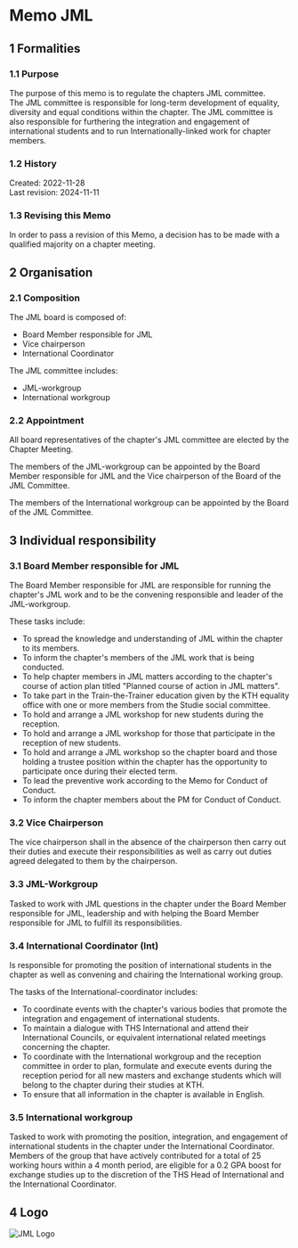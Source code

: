 # Memo JML

## 1 Formalities

### 1.1 Purpose

The purpose of this memo is to regulate the chapters JML committee.  
The JML committee is responsible for long-term development of equality, diversity and equal conditions within the chapter.
The JML committee is also responsible for furthering the integration and engagement of international students and to run Internationally-linked work for chapter members.

### 1.2 History

Created: 2022-11-28  
Last revision: 2024-11-11

### 1.3 Revising this Memo

In order to pass a revision of this Memo, a decision has to be made with a qualified majority on a chapter meeting.

## 2 Organisation

### 2.1 Composition

The JML board is composed of:

- Board Member responsible for JML
- Vice chairperson
- International Coordinator

The JML committee includes:

- JML-workgroup
- International workgroup

### 2.2 Appointment

All board representatives of the chapter's JML committee are elected by the Chapter Meeting.  

The members of the JML-workgroup can be appointed by the Board Member responsible for JML and the Vice chairperson of the Board of the JML Committee.

The members of the International workgroup can be appointed by the Board of the JML Committee.

## 3 Individual responsibility

### 3.1 Board Member responsible for JML

The Board Member responsible for JML are responsible for running the chapter's JML work and to be the convening responsible and leader of the JML-workgroup.  

These tasks include:

- To spread the knowledge and understanding of JML within the chapter to its members.  
- To inform the chapter's members of the JML work that is being conducted.  
- To help chapter members in JML matters according to the chapter's course of action plan titled "Planned course of action in JML matters".  
- To take part in the Train-the-Trainer education given by the KTH equality office with one or more members from the Studie social committee.  
- To hold and arrange a JML workshop for new students during the reception.  
- To hold and arrange a JML workshop for those that participate in the reception of new students.  
- To hold and arrange a JML workshop so the chapter board and those holding a trustee position within the chapter has the opportunity to participate once during their elected term.  
- To lead the preventive work according to the Memo for Conduct of Conduct.
- To inform the chapter members about the PM for Conduct of Conduct.

### 3.2 Vice Chairperson

The vice chairperson shall in the absence of the chairperson then carry out their duties and execute their responsibilities as well as carry out duties agreed delegated to them by the chairperson.

### 3.3 JML-Workgroup

Tasked to work with JML questions in the chapter under the Board Member responsible for JML, leadership and with helping the Board Member responsible for JML to fulfill its responsibilities.

### 3.4 International Coordinator (Int)

Is responsible for promoting the position of international students in the chapter as well as convening and chairing the International working group.

The tasks of the International-coordinator includes:

- To coordinate events with the chapter's various bodies that promote the integration and engagement of international students.
- To maintain a dialogue with THS International and attend their International Councils, or equivalent international related meetings concerning the chapter.
- To coordinate with the International workgroup and the reception committee in order to plan, formulate and execute events during the reception period for all new masters and exchange students which will belong to the chapter during their studies at KTH.
- To ensure that all information in the chapter is available in English.

### 3.5 International workgroup

Tasked to work with promoting the position, integration, and engagement of international students in the chapter under the International Coordinator. Members of the group that have actively contributed for a total of 25 working hours within a 4 month period, are eligible for a 0.2 GPA boost for exchange studies up to the discretion of the THS Head of International and the International Coordinator.

## 4 Logo

![JML Logo](./img/logo-jml-1500px.png)
